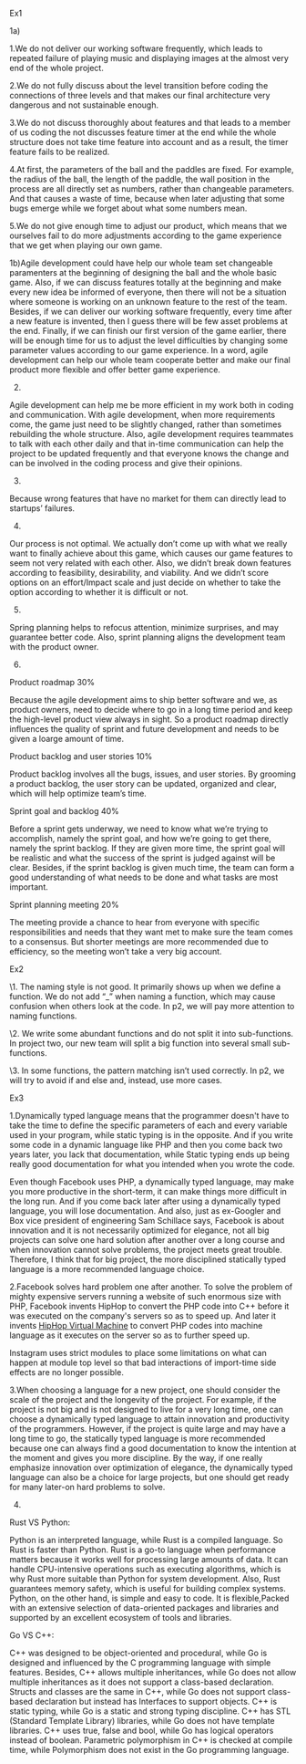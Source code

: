Ex1

1a)

1.We do not deliver our working software frequently, which leads to repeated failure of playing music and displaying images at the almost very end of the whole project.

2.We do not fully discuss about the level transition before coding the connections of three levels and that makes our final architecture very dangerous and not sustainable enough.

3.We do not discuss thoroughly about features and that leads to a member of us coding the not discusses feature timer at the end while the whole structure does not take time feature into account and as a result, the timer feature fails to be realized.

4.At first, the parameters of the ball and the paddles are fixed. For example, the radius of the ball, the length of the paddle, the wall position in the process are all directly set as numbers, rather than changeable parameters. And that causes a waste of time, because when later adjusting that some bugs emerge while we forget about what some numbers mean.

5.We do not give enough time to adjust our product, which means that we ourselves fail to do more adjustments according to the game experience that we get when playing our own game.

1b)Agile development could have help our whole team set changeable paramenters at the beginning of designing the ball and the whole basic game. Also, if we can discuss features totally at the beginning and make every new idea be informed of everyone, then there will not be a situation where someone is working on an unknown feature to the rest of the team. Besides, if we can deliver our working software frequently, every time after a new feature is invented, then I guess there will be few asset problems at the end. Finally, if we can finish our first version of the game earlier, there will be enough time for us to adjust the level difficulties by changing some parameter values according to our game experience. In a word, agile development can help our whole team cooperate better and make our final product more flexible and offer better game experience. 

2.

Agile development can help me be more efficient in my work both in coding and communication. With agile development, when more requirements come, the game just need to be slightly changed, rather than sometimes rebuilding the whole structure. Also, agile development requires teammates to talk with each other daily and that in-time communication can help the project to be updated frequently and that everyone knows the change and can be involved in the coding process and give their opinions.

3.

Because wrong features that have no market for them can directly lead to startups’ failures.

4.

Our process is not optimal. We actually don’t come up with what we really want to finally achieve about this game, which causes our game features to seem not very related with each other. Also, we didn’t break down features according to feasibility, desirability, and viability. And we didn’t score options on an effort/Impact scale and just decide on whether to take the option according to whether it is difficult or not.

5.

Spring planning helps to refocus attention, minimize surprises, and may guarantee better code. Also, sprint planning aligns the development team with the product owner.

6.

Product roadmap 30%

Because the agile development aims to ship better software and we, as product owners, need to decide where to go in a long time period and keep the high-level product view always in sight. So a product roadmap directly influences the quality of sprint and future development and needs to be given a loarge amount of time.

 

Product backlog and user stories 10%

Product backlog involves all the bugs, issues, and user stories. By grooming a product backlog, the user story can be updated, organized and clear, which will help optimize team’s time.

 

Sprint goal and backlog 40%

Before a sprint gets underway, we need to know what we’re trying to accomplish, namely the sprint goal, and how we’re going to get there, namely the sprint backlog. If they are given more time, the sprint goal will be realistic and what the success of the sprint is judged against will be clear. Besides, if the sprint backlog is given much time,  the team can form a good understanding of what needs to be done and what tasks are most important.

 

Sprint planning meeting 20%

The meeting provide a chance to hear from everyone with specific responsibilities and needs that they want met to make sure the team comes to a consensus. But shorter meetings are more recommended due to efficiency, so the meeting won’t take a very big account.

 

Ex2

\1. The naming style is not good. It primarily shows up when we define a function. We do not add “_” when naming a function, which may cause confusion when others look at the code. In p2, we will pay more attention to naming functions.

\2. We write some abundant functions and do not split it into sub-functions. In project two, our new team will split a big function into several small sub-functions.

\3. In some functions, the pattern matching isn’t used correctly. In p2, we will try to avoid if and else and, instead, use more cases.

 

Ex3

1.Dynamically typed language means that the programmer doesn't have to take the time to define the specific parameters of each and every variable used in your program, while static typing is in the opposite. And if you write some code in a dynamic language like PHP and then you come back two years later, you lack that documentation, while Static typing ends up being really good documentation for what you intended when you wrote the code.

Even though Facebook uses PHP, a dynamically typed language, may make you more productive in the short-term, it can make things more difficult in the long run. And if you come back later after using a dynamically typed language, you will lose documentation. And also, just as ex-Googler and Box vice president of engineering Sam Schillace says, Facebook is about innovation and it is not necessarily optimized for elegance, not all big projects can solve one hard solution after another over a long course and when innovation cannot solve problems, the project meets great trouble. Therefore, I think that for big project, the more disciplined statically typed language is a more recommended language choice.

2.Facebook solves hard problem one after another. To solve the problem of mighty expensive servers running a website of such enormous size with PHP, Facebook invents HipHop to convert the PHP code into C++ before it was executed on the company's servers so as to speed up. And later it invents [HipHop Virtual Machine](https://www.facebook.com/note.php?note_id=10150415177928920) to convert PHP codes into machine language as it executes on the server so as to further speed up.

Instagram uses strict modules to place some limitations on what can happen at module top level so that bad interactions of import-time side effects are no longer possible.

3.When choosing a language for a new project, one should consider the scale of the project and the longevity of the project. For example, if the project is not big and is not designed to live for a very long time, one can choose a dynamically typed language to attain innovation and productivity of the programmers. However, if the project is quite large and may have a long time to go, the statically typed language is more recommended because one can always find a good documentation to know the intention at the moment and gives you more discipline. By the way, if one really emphasize innovation over optimization of elegance, the dynamically typed language can also be a choice for large projects, but one should get ready for many later-on hard problems to solve.

4.

Rust VS Python:

Python is an interpreted language, while Rust is a compiled language. So Rust is faster than Python. Rust is a go-to language when performance matters because it works well for processing large amounts of data. It can handle CPU-intensive operations such as executing algorithms, which is why Rust more suitable than Python for system development. Also, Rust guarantees memory safety, which is useful for building complex systems. Python, on the other hand, is simple and easy to code. It is flexible,Packed with an extensive selection of data-oriented packages and libraries and supported by an excellent ecosystem of tools and libraries.

Go VS C++:

C++ was designed to be object-oriented and procedural, while Go is designed and influenced by the C programming language with simple features. Besides, C++ allows multiple inheritances, while Go does not allow multiple inheritances as it does not support a class-based declaration. Structs and classes are the same in C++, while Go does not support class-based declaration but instead has Interfaces to support objects. C++ is static typing, while Go is a static and strong typing discipline. C++ has STL (Standard Template Library) libraries, while Go does not have template libraries. C++ uses true, false and bool, while Go has logical operators instead of boolean. Parametric polymorphism in C++ is checked at compile time, while Polymorphism does not exist in the Go programming language.
